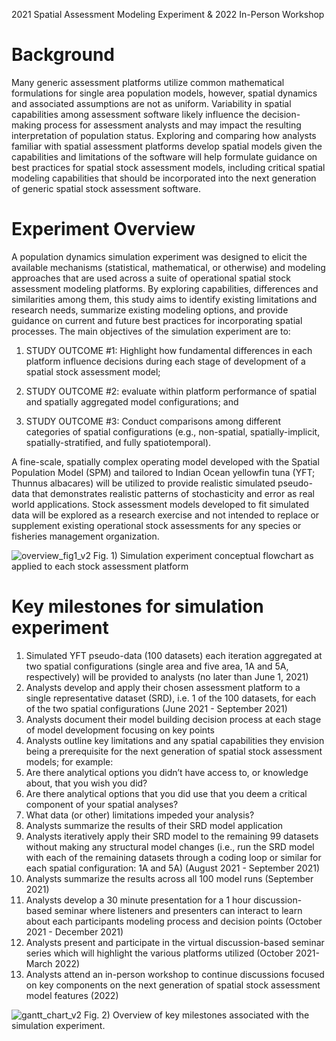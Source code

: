 2021 Spatial Assessment Modeling Experiment & 2022 In-Person Workshop

# Background

Many generic assessment platforms utilize common mathematical formulations for single area population models, however, spatial dynamics and associated assumptions are not as uniform. Variability in spatial capabilities among assessment software likely influence the decision-making process for assessment analysts and may impact the resulting interpretation of population status.  Exploring and comparing how analysts familiar with spatial assessment platforms develop spatial models given the capabilities and limitations of the software will help formulate guidance on best practices for spatial stock assessment models, including critical spatial modeling capabilities that should be incorporated into the next generation of generic spatial stock assessment software.

# Experiment Overview

A population dynamics simulation experiment was designed to elicit the available mechanisms (statistical, mathematical, or otherwise) and modeling approaches that are used across a suite of operational spatial stock assessment modeling platforms. By exploring capabilities, differences and similarities among them, this study aims to identify existing limitations and research needs, summarize existing modeling options, and provide guidance on current and future best practices for incorporating spatial processes. The main objectives of the simulation experiment are to:

1.	STUDY OUTCOME #1: Highlight how fundamental differences in each platform influence decisions during each stage of development of a spatial stock assessment model; 

2.	STUDY OUTCOME #2: evaluate within platform performance of spatial and spatially aggregated model configurations; and 

3.	STUDY OUTCOME #3: Conduct comparisons among different categories of spatial configurations (e.g., non-spatial, spatially-implicit, spatially-stratified, and fully spatiotemporal). 

A fine-scale, spatially complex operating model developed with the Spatial Population Model (SPM) and tailored to Indian Ocean yellowfin tuna (YFT; Thunnus albacares) will be utilized to provide realistic simulated pseudo-data that demonstrates realistic patterns of stochasticity and error as real world applications. Stock assessment models developed to fit simulated data will be explored as a research exercise and not intended to replace or supplement existing operational stock assessments for any species or fisheries management organization. 

![overview_fig1_v2](https://user-images.githubusercontent.com/62513493/110580435-8926fb00-811d-11eb-952a-bbb1b19a6795.png)
Fig. 1) Simulation experiment conceptual flowchart as applied to each stock assessment platform

# Key milestones for simulation experiment

1. Simulated YFT pseudo-data (100 datasets) each iteration aggregated at two spatial configurations (single area and five area, 1A and 5A, respectively) will be provided to analysts (no later than June 1, 2021)
1. Analysts develop and apply their chosen assessment platform to a single representative dataset (SRD), i.e. 1 of the 100 datasets, for each of the two spatial configurations  (June 2021 - September 2021)
1. Analysts document their model building decision process at each stage of model development focusing on key points 
1. Analysts outline key limitations and any spatial capabilities they envision being a prerequisite for the next generation of spatial stock assessment models; for example: 
1. Are there analytical options you didn’t have access to, or knowledge about, that you wish you did?
1. Are there analytical options that you did use that you deem a critical component of your spatial analyses?
1. What data (or other) limitations impeded your analysis?
1. Analysts summarize the results of their SRD model application
1. Analysts iteratively apply their SRD model to the remaining 99 datasets without making any structural model changes (i.e., run the SRD model with each of the remaining datasets through a coding loop or similar for each spatial configuration: 1A and 5A) (August 2021 - September 2021)
1. Analysts summarize the results across all 100 model runs  (September 2021)
1. Analysts develop a 30 minute presentation for a 1 hour discussion-based seminar where listeners and presenters can interact to learn about each participants modeling process and decision points (October 2021 - December 2021)
1. Analysts present and participate in the virtual discussion-based seminar series which will highlight the various platforms utilized (October 2021-March 2022)
1. Analysts attend an in-person workshop to continue discussions focused on key components on the next generation of spatial stock assessment model features (2022)

![gantt_chart_v2](https://user-images.githubusercontent.com/62513493/110581387-449c5f00-811f-11eb-97c9-024b4f8654a2.png)
Fig. 2) Overview of key milestones associated with the simulation experiment.
